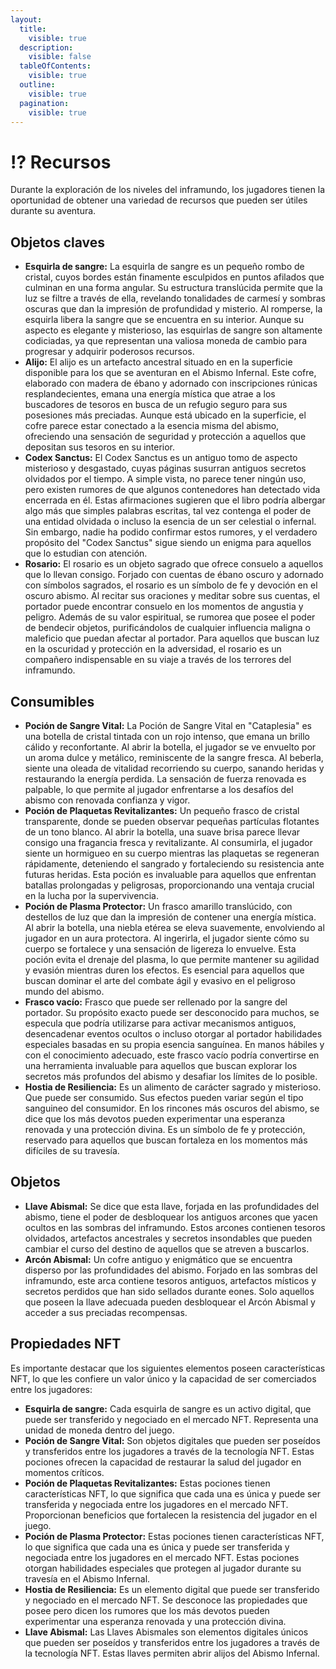 ```yaml
---
layout:
  title:
    visible: true
  description:
    visible: false
  tableOfContents:
    visible: true
  outline:
    visible: true
  pagination:
    visible: true
---
```


# ⁉️ Recursos&#x20;

Durante la exploración de los niveles del inframundo, los jugadores tienen la oportunidad de obtener una variedad de recursos que pueden ser útiles durante su aventura.

## Objetos claves

* **Esquirla de sangre:** La esquirla de sangre es un pequeño rombo de cristal, cuyos bordes están finamente esculpidos en puntos afilados que culminan en una forma angular. Su estructura translúcida permite que la luz se filtre a través de ella, revelando tonalidades de carmesí y sombras oscuras que dan la impresión de profundidad y misterio. Al romperse, la esquirla libera la sangre que se encuentra en su interior. Aunque su aspecto es elegante y misterioso, las esquirlas de sangre son altamente codiciadas, ya que representan una valiosa moneda de cambio para progresar y adquirir poderosos recursos.
* **Alijo:** El alijo es un artefacto ancestral situado en en la superficie disponible para los que se aventuran en el Abismo Infernal. Este cofre, elaborado con madera de ébano y adornado con inscripciones rúnicas resplandecientes, emana una energía mística que atrae a los buscadores de tesoros en busca de un refugio seguro para sus posesiones más preciadas. Aunque está ubicado en la superficie, el cofre parece estar conectado a la esencia misma del abismo, ofreciendo una sensación de seguridad y protección a aquellos que depositan sus tesoros en su interior.
* **Codex Sanctus:** El Codex Sanctus es un antiguo tomo de aspecto misterioso y desgastado, cuyas páginas susurran antiguos secretos olvidados por el tiempo. A simple vista, no parece tener ningún uso, pero existen rumores de que algunos contenedores han detectado vida encerrada en él. Estas afirmaciones sugieren que el libro podría albergar algo más que simples palabras escritas, tal vez contenga el poder de una entidad olvidada o incluso la esencia de un ser celestial o infernal. Sin embargo, nadie ha podido confirmar estos rumores, y el verdadero propósito del "Codex Sanctus" sigue siendo un enigma para aquellos que lo estudian con atención.
* **Rosario:** El rosario es un objeto sagrado que ofrece consuelo a aquellos que lo llevan consigo. Forjado con cuentas de ébano oscuro y adornado con símbolos sagrados, el rosario es un símbolo de fe y devoción en el oscuro abismo. Al recitar sus oraciones y meditar sobre sus cuentas, el portador puede encontrar consuelo en los momentos de angustia y peligro. Además de su valor espiritual, se rumorea que posee el poder de bendecir objetos, purificándolos de cualquier influencia maligna o maleficio que puedan afectar al portador. Para aquellos que buscan luz en la oscuridad y protección en la adversidad, el rosario es un compañero indispensable en su viaje a través de los terrores del inframundo.

## Consumibles

* **Poción de Sangre Vital:** La Poción de Sangre Vital en "Cataplesia" es una botella de cristal tintada con un rojo intenso, que emana un brillo cálido y reconfortante. Al abrir la botella, el jugador se ve envuelto por un aroma dulce y metálico, reminiscente de la sangre fresca. Al beberla, siente una oleada de vitalidad recorriendo su cuerpo, sanando heridas y restaurando la energía perdida. La sensación de fuerza renovada es palpable, lo que permite al jugador enfrentarse a los desafíos del abismo con renovada confianza y vigor.
* **Poción de Plaquetas Revitalizantes:** Un pequeño frasco de cristal transparente, donde se pueden observar pequeñas partículas flotantes de un tono blanco. Al abrir la botella, una suave brisa parece llevar consigo una fragancia fresca y revitalizante. Al consumirla, el jugador siente un hormigueo en su cuerpo mientras las plaquetas se regeneran rápidamente, deteniendo el sangrado y fortaleciendo su resistencia ante futuras heridas. Esta poción es invaluable para aquellos que enfrentan batallas prolongadas y peligrosas, proporcionando una ventaja crucial en la lucha por la supervivencia.
* **Poción de Plasma Protector:** Un frasco amarillo translúcido, con destellos de luz que dan la impresión de contener una energía mística. Al abrir la botella, una niebla etérea se eleva suavemente, envolviendo al jugador en un aura protectora. Al ingerirla, el jugador siente cómo su cuerpo se fortalece y una sensación de ligereza lo envuelve. Esta poción evita el drenaje del plasma, lo que permite mantener su agilidad y evasión mientras duren los efectos. Es esencial para aquellos que buscan dominar el arte del combate ágil y evasivo en el peligroso mundo del abismo.
* **Frasco vacío:** Frasco que puede ser rellenado por la sangre del portador. Su propósito exacto puede ser desconocido para muchos, se especula que podría utilizarse para activar mecanismos antiguos, desencadenar eventos ocultos o incluso otorgar al portador habilidades especiales basadas en su propia esencia sanguínea. En manos hábiles y con el conocimiento adecuado, este frasco vacío podría convertirse en una herramienta invaluable para aquellos que buscan explorar los secretos más profundos del abismo y desafiar los límites de lo posible.
* **Hostia de Resiliencia:** Es un alimento de carácter sagrado y misterioso. Que puede ser consumido. Sus efectos pueden variar según el tipo sanguineo del consumidor. En los rincones más oscuros del abismo, se dice que los más devotos pueden experimentar una esperanza renovada y una protección divina. Es un símbolo de fe y protección, reservado para aquellos que buscan fortaleza en los momentos más difíciles de su travesía.

## **Objetos**

* **Llave Abismal:** Se dice que esta llave, forjada en las profundidades del abismo, tiene el poder de desbloquear los antiguos arcones que yacen ocultos en las sombras del inframundo. Estos arcones contienen tesoros olvidados, artefactos ancestrales y secretos insondables que pueden cambiar el curso del destino de aquellos que se atreven a buscarlos.
* **Arcón Abismal:** Un cofre antiguo y enigmático que se encuentra disperso por las profundidades del abismo. Forjado en las sombras del inframundo, este arca contiene tesoros antiguos, artefactos místicos y secretos perdidos que han sido sellados durante eones. Solo aquellos que poseen la llave adecuada pueden desbloquear el Arcón Abismal y acceder a sus preciadas recompensas.

## **Propiedades NFT**

Es importante destacar que los siguientes elementos poseen características NFT, lo que les confiere un valor único y la capacidad de ser comerciados entre los jugadores:

* **Esquirla de sangre:** Cada esquirla de sangre es un activo digital, que puede ser transferido y negociado en el mercado NFT. Representa una unidad de moneda dentro del juego.
* **Poción de Sangre Vital:** Son objetos digitales que pueden ser poseídos y transferidos entre los jugadores a través de la tecnología NFT. Estas pociones ofrecen la capacidad de restaurar la salud del jugador en momentos críticos.
* **Poción de Plaquetas Revitalizantes:** Estas pociones tienen características NFT, lo que significa que cada una es única y puede ser transferida y negociada entre los jugadores en el mercado NFT. Proporcionan beneficios que fortalecen la resistencia del jugador en el juego.
* **Poción de Plasma Protector:** Estas pociones tienen características NFT, lo que significa que cada una es única y puede ser transferida y negociada entre los jugadores en el mercado NFT. Estas pociones otorgan habilidades especiales que protegen al jugador durante su travesía en el Abismo Infernal.
* **Hostia de Resiliencia:** Es un elemento digital que puede ser transferido y negociado en el mercado NFT. Se desconoce las propiedades que posee pero dicen los rumores que los más devotos pueden experimentar una esperanza renovada y una protección divina.
* **Llave Abismal:** Las Llaves Abismales son elementos digitales únicos que pueden ser poseídos y transferidos entre los jugadores a través de la tecnología NFT. Estas llaves permiten abrir alijos del Abismo Infernal.
